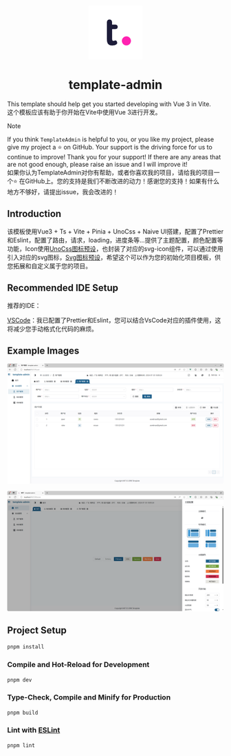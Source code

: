 <p align="center"><img src="./src/assets/img/readme_imgs/logo.png" /></p>

<h1 align="center">template-admin</h1>

This template should help get you started developing with Vue 3 in Vite.
<br>
这个模板应该有助于你开始在Vite中使用Vue 3进行开发。

> [!NOTE]
> If you think `TemplateAdmin` is helpful to you, or you like my project, please give my project a ⭐️ on GitHub. Your support is the driving force for us to continue to improve! Thank you for your support! If there are any areas that are not good enough, please raise an issue and I will improve it!
> <br>
> 如果你认为TemplateAdmin对你有帮助，或者你喜欢我的项目，请给我的项目一个⭐️ 在GitHub上。您的支持是我们不断改进的动力！感谢您的支持！如果有什么地方不够好，请提出issue，我会改进的！

## Introduction

该模板使用Vue3 + Ts + Vite + Pinia + UnoCss + Naive UI搭建，配置了Prettier和Eslint，配置了路由，请求，loading，进度条等...提供了主题配置，颜色配置等功能，Icon使用[UnoCss图标预设](https://icones.js.org/collection/solar)，也封装了对应的svg-icon组件，可以通过使用<svg-icon name="...">引入对应的svg图标，[Svg图标预设](https://yesicon.app/logos/?lang=zh-hans)，希望这个可以作为您的初始化项目模板，供您拓展和自定义属于您的项目。

## Recommended IDE Setup

推荐的IDE：

[VSCode](https://code.visualstudio.com/)：我已配置了Prettier和Eslint，您可以结合VsCode对应的插件使用，这将减少您手动格式化代码的麻烦。

## Example Images

<p align="center"><img src="./src/assets/img/readme_imgs/page.png" /></p>
<p align="center" style="margin-top: 10px"><img src="./src/assets/img/readme_imgs/theme.png" /></p>

## Project Setup

```sh
pnpm install
```

### Compile and Hot-Reload for Development

```sh
pnpm dev
```

### Type-Check, Compile and Minify for Production

```sh
pnpm build
```

### Lint with [ESLint](https://eslint.org/)

```sh
pnpm lint
```
